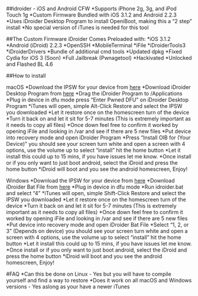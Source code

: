 
##idroider - iOS and Android CFW
*Supports iPhone 2g, 3g, and iPod Touch 1g
*Custom Firmware Bundled with iOS 3.1.2 and Android 2.2.3
*Uses iDroider Desktop Program to install OpeniBoot, making this a “2 step” install
*No special version of iTunes is needed for this tool

##The Custom Firmware
iDroider Comes Preloaded with:
*iOS 3.1.2
*Android (iDroid) 2.2.3
*OpenSSH
*MobileTerminal
*iFile
*iDroiderTools3
*iDroiderDrivers
*Bundle of additional cmd tools
*Updated dpkg
*Fixed Cydia for iOS 3 (Soon)
*Full Jailbreak (Pwnagetool)
*Hackivated
*Unlocked and Flashed BL 4.6

##How to install

macOS
*Download the IPSW for your device from [here](link)
*Download iDroider Desktop Program from [here](link)
*Drag the iDroider Program to /Applications 
*Plug in device in dfu mode press “Enter Pwned DFU” on iDroider Desktop Program
*iTunes will open, simple Alt-Click Restore and select the IPSW you downloaded
*Let it restore once on the homescreen turn of the device
*Turn it back on and let it sit for 5-7 minutes (This is extremely important as it needs to copy all files)
*Once down feel free to confirm it worked by opening iFile and looking in /var and see if there are 5 new files
*Put device into recovery mode and open iDroider Program 
*Press “Install OIB for (Your Device)” you should see your screen turn white and open a screen with 4 options, use the volume up to select “install” hit the home button 
*Let it install this could up to 15 mins, if you have issues let me know.
*Once install or if you only want to just boot android, select the iDroid and press the home button
*iDroid will boot and you see the android homescreen, Enjoy!

Windows
*Download the IPSW for your device from [here](link)
*Download iDroider Bat File from [here](link)
*Plug in device in dfu mode 
*Run idroider.bat and select “4”
*iTunes will open, simple Shift-Click Restore and select the IPSW you downloaded
*Let it restore once on the homescreen turn of the device
*Turn it back on and let it sit for 5-7 minutes (This is extremely important as it needs to copy all files)
*Once down feel free to confirm it worked by opening iFile and looking in /var and see if there are 5 new files
*Put device into recovery mode and open iDroider Bat File
*Select  “1, 2, or 3” (Depends on device) you should see your screen turn white and open a screen with 4 options, use the volume up to select “install” hit the home button 
*Let it install this could up to 15 mins, if you have issues let me know.
*Once install or if you only want to just boot android, select the iDroid and press the home button
*iDroid will boot and you see the android homescreen, Enjoy!

#FAQ
*Can this be done on Linux - Yes but you will have to compile yourself and find a way to restore
*Does it work on all macOS and Windows versions - Yes aslong as your have a newer iTunes 
